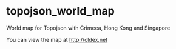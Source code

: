 # topojson_world_map
World map for Topojson with Crimeea, Hong Kong and Singapore

You can view the map at http://cldex.net
